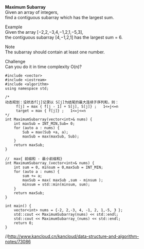 **Maximum Subarray**  
Given an array of integers,  
find a contiguous subarray which has the largest sum.  

Example  
Given the array [−2,2,−3,4,−1,2,1,−5,3],  
the contiguous subarray [4,−1,2,1] has the largest sum = 6.

Note  
The subarray should contain at least one number.

Challenge  
Can you do it in time complexity O(n)?  

```
#include <vector>
#include <iostream>
#include <algorithm>
using namespace std; 

/*  
动态规划：设状态f[j]记录以 S[j]为结尾的最大连续子序列和，则：
     f[j] = max { f[j - 1] + S[j], S[j]} ;   1<=j<=n  
     target = max { f[j]} ;   1<=j<=n
*/
int MaximumSubarray(vector<int>& nums) {
	int maxSub = INT_MIN,Sub= 0;
	for (auto a : nums) {
		Sub = max(Sub +a, a);
		maxSub = max(maxSub, Sub);
	}
	return maxSub;
}

//  max{ 前缀和 - 最小前缀和}
int MaximumSubarray_(vector<int>& nums) {
	int sum = 0, minsum = 0,maxSub = INT_MIN;
	for (auto a : nums) {		
		sum += a;
		maxSub = max( maxSub ,sum - minsum );
		minsum = std::min(minsum, sum);
	}
	return maxSub;
}

int main() {
	vector<int> nums = {-2, 2,-3, 4, -1, 2, 1,-5, 3 };
	std::cout << MaximumSubarray(nums) << std::endl;
	std::cout << MaximumSubarray_(nums) << std::endl;
	return 0;
}
```
//http://www.kancloud.cn/kancloud/data-structure-and-algorithm-notes/73086

